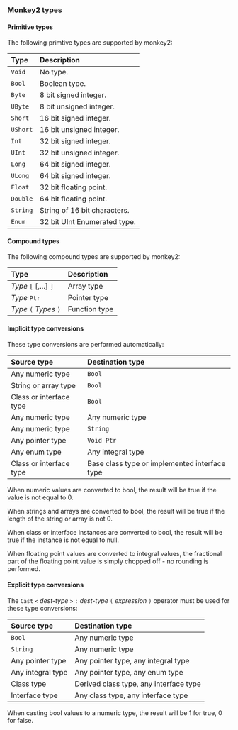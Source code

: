 
### Monkey2 types

#### Primitive types

The following primtive types are supported by monkey2:

| Type		| Description
|:----------|:-----------
| `Void`	| No type.
| `Bool`	| Boolean type.
| `Byte`	| 8 bit signed integer.
| `UByte`	| 8 bit unsigned integer.
| `Short`	| 16 bit signed integer.
| `UShort`	| 16 bit unsigned integer.
| `Int`		| 32 bit signed integer.
| `UInt`	| 32 bit unsigned integer.
| `Long`	| 64 bit signed integer.
| `ULong`	| 64 bit signed integer.
| `Float`	| 32 bit floating point.
| `Double`	| 64 bit floating point.
| `String`	| String of 16 bit characters.
| `Enum`	| 32 bit UInt Enumerated type.

#### Compound types

The following compound types are supported by monkey2:

| Type						| Description
|:--------------------------|:-----------
| _Type_ `[` [,...] `]`				| Array type
| _Type_ `Ptr`				| Pointer type
| _Type_ `(` _Types_ `)`	| Function type


#### Implicit type conversions

These type conversions are performed automatically:

| Source type					| Destination type
|:------------------------------|:-----------------
| Any numeric type	 			| `Bool`
| String or array type 			| `Bool`
| Class or interface type	 	| `Bool`
| Any numeric type				| Any numeric type
| Any numeric type				| `String`
| Any pointer type				| `Void Ptr`
| Any enum type					| Any integral type
| Class or interface type		| Base class type or implemented interface type

When numeric values are converted to bool, the result will be true if the value is not equal to 0.

When strings and arrays are converted to bool, the result will be true if the length of the string or array is not 0.

When class or interface instances are converted to bool, the result will be true if the instance is not equal to null.

When floating point values are converted to integral values, the fractional part of the floating point value is simply chopped off - no rounding is performed.


#### Explicit type conversions

The `Cast` `<` _dest-type_ `>` `:` _dest-type_ `(` _expression_ `)` operator must be used for these type conversions:

| Source type			| Destination type
|:----------------------|:-----------------
| `Bool`				| Any numeric type
| `String`				| Any numeric type
| Any pointer type		| Any pointer type, any integral type
| Any integral type		| Any pointer type, any enum type
| Class type			| Derived class type, any interface type
| Interface type		| Any class type, any interface type

When casting bool values to a numeric type, the result will be 1 for true, 0 for false.

